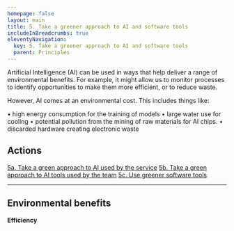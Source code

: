 ```yaml
---
homepage: false
layout: main
title: 5. Take a greener approach to AI and software tools
includeInBreadcrumbs: true
eleventyNavigation:
  key: 5. Take a greener approach to AI and software tools
  parent: Principles
---
```


Artificial Intelligence (AI) can be used in ways that help deliver a range of environmental benefits. For example, it might allow us to monitor processes to identify opportunities to make them more efficient, or to reduce waste.

However, AI comes at an environmental cost. This includes things like:

• high energy consumption for the training of models
• large water use for cooling
• potential pollution from the mining of raw materials for AI chips.
• discarded hardware creating electronic waste

## Actions
[5a. Take a green approach to AI used by the service](/principles/actions/5a-take-a-green-approach-to-AI-used-by-the-service)
[5b. Take a green approach to AI tools used by the team](/principles/actions/5b-take-a-green-approach-to-AI-tools-used-by-the-team)
[5c. Use greener software tools](/principles/actions/5c-use-greener-software-tools)

* * *

## Environmental benefits

<p class="govuk-body"><strong class="govuk-tag">
  Efficiency
</strong></p>



